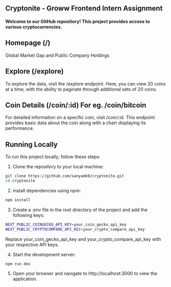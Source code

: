 ## Cryptonite - Groww Frontend Intern Assignment

#### Welcome to our GitHub repository! This project provides access to various cryptocurrencies.

## Homepage (/)

Global Market Gap and Public Company Holdings

## Explore (/explore)

To explore the data, visit the /explore endpoint. Here, you can view 20 coins at a time, with the ability to paginate through additional sets of 20 coins.

## Coin Details (/coin/:id) For eg. /coin/bitcoin

For detailed information on a specific coin, visit /coin/:id. This endpoint provides basic data about the coin along with a chart displaying its performance.

## Running Locally

To run this project locally, follow these steps:

1. Clone the repository to your local machine:

```bash
git clone https://github.com/sanyamk0/cryptonite.git
cd cryptonite
```

2. install dependencies using npm:

```bash
npm install
```

3. Create a .env file in the root directory of the project and add the following keys:

```bash
NEXT_PUBLIC_COINGECKO_API_KEY=your_coin_gecko_api_key
NEXT_PUBLIC_CRYPTOCOMPARE_API_KEY=your_crypto_compare_api_key
```

Replace your_coin_gecko_api_key and your_crypto_compare_api_key with your respective API keys.

4. Start the development server:

```bash
npm run dev
```

5. Open your browser and navigate to http://localhost:3000 to view the application.
